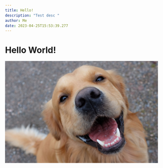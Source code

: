 ```yaml
---
title: Hello!
description: "Test desc "
author: Me
date: 2023-04-25T15:53:39.277
---
```

# Hello World!

![Dog](./assets/dog.jpg)
